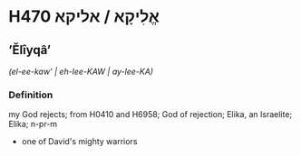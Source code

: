 # H470 אֱלִיקָא / אליקא

## ʼĔlîyqâʼ

_(el-ee-kaw' | eh-lee-KAW | ay-lee-KA)_

### Definition

my God rejects; from H0410 and H6958; God of rejection; Elika, an Israelite; Elika; n-pr-m

- one of David's mighty warriors

